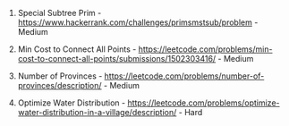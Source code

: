 1. Special Subtree Prim - https://www.hackerrank.com/challenges/primsmstsub/problem - Medium
   
2. Min Cost to Connect All Points - https://leetcode.com/problems/min-cost-to-connect-all-points/submissions/1502303416/ - Medium

3. Number of Provinces - https://leetcode.com/problems/number-of-provinces/description/ - Medium

4. Optimize Water Distribution - https://leetcode.com/problems/optimize-water-distribution-in-a-village/description/ - Hard
